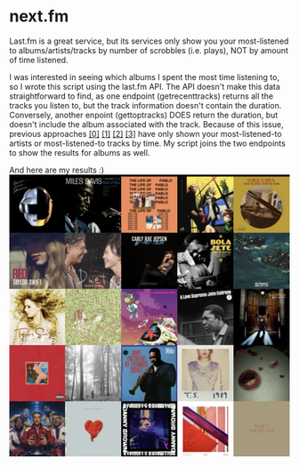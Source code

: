 # next.fm

Last.fm is a great service, but its services only show you your most-listened to albums/artists/tracks by number of scrobbles (i.e. plays), NOT by amount of time listened.

I was interested in seeing which albums I spent the most time listening to, so I wrote this script using the last.fm API. The API doesn't make this data straightforward to find, as one endpoint (getrecenttracks) returns all the tracks you listen to, but the track information doesn't contain the duration. Conversely, another enpoint (gettoptracks) DOES return the duration, but doesn't include the album associated with the track. Because of this issue, previous approaches [[0]](https://github.com/LenaMartens/lastfm-duration-sort) [[1]](https://www.reddit.com/r/lastfm/comments/fpmvmb/check_your_artists_by_minute_scrobbled/) [[2]](https://timewhizzs.net/) [[3]](https://github.com/pmcdonough8133/last.timer) have only shown your most-listened-to artists or most-listened-to tracks by time. My script joins the two endpoints to show the results for albums as well.

And here are my results :)
![my top 25 albums](my_results.png)